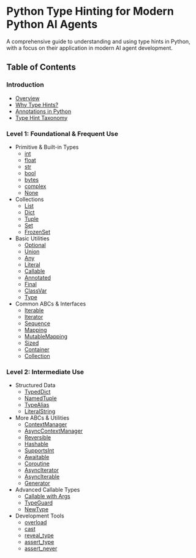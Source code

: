 # Python Type Hinting for Modern Python AI Agents

A comprehensive guide to understanding and using type hints in Python, with a focus on their application in modern AI agent development.

## Table of Contents

### Introduction
- [Overview](introduction/readme.md)
- [Why Type Hints?](introduction/why_type_hints.md)
- [Annotations in Python](introduction/annotation_in_python.md)
- [Type Hint Taxonomy](introduction/type_hint_taxonomy.md)

### Level 1: Foundational & Frequent Use
- Primitive & Built-in Types
  - [int](level1/primitive/int.md)
  - [float](level1/primitive/float.md)
  - [str](level1/primitive/str.md)
  - [bool](level1/primitive/bool.md)
  - [bytes](level1/primitive/bytes.md)
  - [complex](level1/primitive/complex.md)
  - [None](level1/primitive/none.md)
- Collections
  - [List](level1/collections/list.md)
  - [Dict](level1/collections/dict.md)
  - [Tuple](level1/collections/tuple.md)
  - [Set](level1/collections/set.md)
  - [FrozenSet](level1/collections/frozenset.md)
- Basic Utilities
  - [Optional](level1/utilities/optional.md)
  - [Union](level1/utilities/union.md)
  - [Any](level1/utilities/any.md)
  - [Literal](level1/utilities/literal.md)
  - [Callable](level1/utilities/callable.md)
  - [Annotated](level1/utilities/annotated.md)
  - [Final](level1/utilities/final.md)
  - [ClassVar](level1/utilities/classvar.md)
  - [Type](level1/utilities/type.md)
- Common ABCs & Interfaces
  - [Iterable](level1/abcs/iterable.md)
  - [Iterator](level1/abcs/iterator.md)
  - [Sequence](level1/abcs/sequence.md)
  - [Mapping](level1/abcs/mapping.md)
  - [MutableMapping](level1/abcs/mutablemapping.md)
  - [Sized](level1/abcs/sized.md)
  - [Container](level1/abcs/container.md)
  - [Collection](level1/abcs/collection.md)

### Level 2: Intermediate Use
- Structured Data
  - [TypedDict](level2/structured/typeddict.md)
  - [NamedTuple](level2/structured/namedtuple.md)
  - [TypeAlias](level2/structured/typealias.md)
  - [LiteralString](level2/structured/literalstring.md)
- More ABCs & Utilities
  - [ContextManager](level2/abcs/contextmanager.md)
  - [AsyncContextManager](level2/abcs/asynccontextmanager.md)
  - [Reversible](level2/abcs/reversible.md)
  - [Hashable](level2/abcs/hashable.md)
  - [SupportsInt](level2/abcs/supportsint.md)
  - [Awaitable](level2/async/awaitable.md)
  - [Coroutine](level2/async/coroutine.md)
  - [AsyncIterator](level2/async/asynciterator.md)
  - [AsyncIterable](level2/async/asynciterable.md)
  - [Generator](level2/async/generator.md)
- Advanced Callable Types
  - [Callable with Args](level2/callable/callable_args.md)
  - [TypeGuard](level2/callable/typeguard.md)
  - [NewType](level2/callable/newtype.md)
- Development Tools
  - [overload](level2/tools/overload.md)
  - [cast](level2/tools/cast.md)
  - [reveal_type](level2/tools/reveal_type.md)
  - [assert_type](level2/tools/assert_type.md)
  - [assert_never](level2/tools/assert_never.md)

